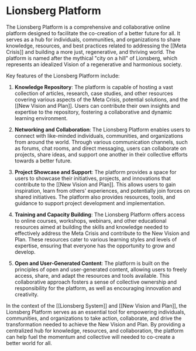 # Lionsberg Platform

The Lionsberg Platform is a comprehensive and collaborative online platform designed to facilitate the co-creation of a better future for all. It serves as a hub for individuals, communities, and organizations to share knowledge, resources, and best practices related to addressing the [[Meta Crisis]] and building a more just, regenerative, and thriving world. The platform is named after the mythical "city on a hill" of Lionsberg, which represents an idealized Vision of a regenerative and harmonious society.

Key features of the Lionsberg Platform include:

1.  **Knowledge Repository**: The platform is capable of hosting a vast collection of articles, research, case studies, and other resources covering various aspects of the Meta Crisis, potential solutions, and the [[New Vision and Plan]]. Users can contribute their own insights and expertise to the repository, fostering a collaborative and dynamic learning environment.
    
2.  **Networking and Collaboration**: The Lionsberg Platform enables users to connect with like-minded individuals, communities, and organizations from around the world. Through various communication channels, such as forums, chat rooms, and direct messaging, users can collaborate on projects, share ideas, and support one another in their collective efforts towards a better future.
    
3.  **Project Showcase and Support**: The platform provides a space for users to showcase their initiatives, projects, and innovations that contribute to the [[New Vision and Plan]]. This allows users to gain inspiration, learn from others' experiences, and potentially join forces on shared initiatives. The platform also provides resources, tools, and guidance to support project development and implementation.
    
4.  **Training and Capacity Building**: The Lionsberg Platform offers access to online courses, workshops, webinars, and other educational resources aimed at building the skills and knowledge needed to effectively address the Meta Crisis and contribute to the New Vision and Plan. These resources cater to various learning styles and levels of expertise, ensuring that everyone has the opportunity to grow and develop.
    
5.  **Open and User-Generated Content**: The platform is built on the principles of open and user-generated content, allowing users to freely access, share, and adapt the resources and tools available. This collaborative approach fosters a sense of collective ownership and responsibility for the platform, as well as encouraging innovation and creativity.
    

In the context of the [[Lionsberg System]] and [[New Vision and Plan]], the Lionsberg Platform serves as an essential tool for empowering individuals, communities, and organizations to take action, collaborate, and drive the transformation needed to achieve the New Vision and Plan. By providing a centralized hub for knowledge, resources, and collaboration, the platform can help fuel the momentum and collective will needed to co-create a better world for all.